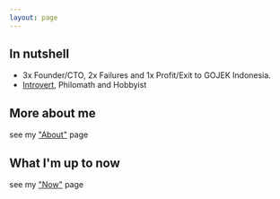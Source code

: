 ```yaml
---
layout: page
---
```


## In nutshell 

* 3x Founder/CTO, 2x Failures and 1x Profit/Exit to GOJEK Indonesia.
* [Introvert](http://typelogic.com/intp.html), Philomath and Hobbyist


## More about me
see my ["About"](/about) page

## What I'm up to now

see my ["Now"](/now) page
